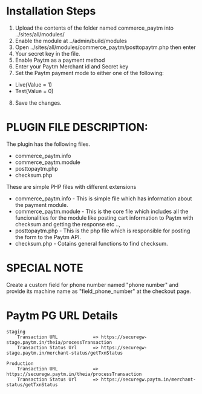 # Installation Steps
 1. Upload the contents of the folder named commerce_paytm into ../sites/all/modules/
 2. Enable the module at ../admin/build/modules
 3. Open ../sites/all/modules/commerce_paytm/posttopaytm.php then enter 
 4. Your secret key in the file.
 5. Enable Paytm as a payment method
 6. Enter your Paytm Merchant id and Secret key
 7. Set the Paytm payment mode to either one of the following:
   - Live(Value = 1)
   - Test(Value = 0)
 8. Save the changes.

# PLUGIN FILE DESCRIPTION:

The plugin has the following files.
 - commerce_paytm.info
 - commerce_paytm.module
 - posttopaytm.php
 - checksum.php
		
These are simple PHP files with different extensions 
 * commerce_paytm.info - This is simple file which has information about the payment module.
 * commerce_paytm.module - This is the core file which includes all the funcionalities for the module like posting cart information to Paytm with checksum and getting the response etc ..,  
 * posttopaytm.php - This is the php file which is responsible for posting the form to the Paytm API.
 * checksum.php - Cotains general functions to find checksum.
 
# SPECIAL NOTE
 Create a custom field for phone number named "phone number" and provide its machine name as "field_phone_number" at the checkout page. 

# Paytm PG URL Details
	staging	
		Transaction URL             => https://securegw-stage.paytm.in/theia/processTransaction
		Transaction Status Url      => https://securegw-stage.paytm.in/merchant-status/getTxnStatus

	Production
		Transaction URL             => https://securegw.paytm.in/theia/processTransaction
		Transaction Status Url      => https://securegw.paytm.in/merchant-status/getTxnStatus
